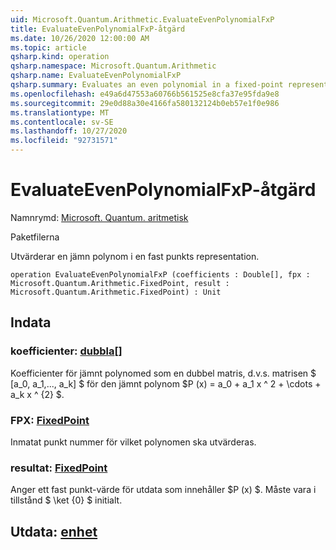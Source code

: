 ```yaml
---
uid: Microsoft.Quantum.Arithmetic.EvaluateEvenPolynomialFxP
title: EvaluateEvenPolynomialFxP-åtgärd
ms.date: 10/26/2020 12:00:00 AM
ms.topic: article
qsharp.kind: operation
qsharp.namespace: Microsoft.Quantum.Arithmetic
qsharp.name: EvaluateEvenPolynomialFxP
qsharp.summary: Evaluates an even polynomial in a fixed-point representation.
ms.openlocfilehash: e49a6d47553a60766b561525e8cfa37e95fda9e8
ms.sourcegitcommit: 29e0d88a30e4166fa580132124b0eb57e1f0e986
ms.translationtype: MT
ms.contentlocale: sv-SE
ms.lasthandoff: 10/27/2020
ms.locfileid: "92731571"
---
```

# <a name="evaluateevenpolynomialfxp-operation"></a>EvaluateEvenPolynomialFxP-åtgärd

Namnrymd: [Microsoft. Quantum. aritmetisk](xref:Microsoft.Quantum.Arithmetic)

Paketfilerna [](https://nuget.org/packages/)


Utvärderar en jämn polynom i en fast punkts representation.

```qsharp
operation EvaluateEvenPolynomialFxP (coefficients : Double[], fpx : Microsoft.Quantum.Arithmetic.FixedPoint, result : Microsoft.Quantum.Arithmetic.FixedPoint) : Unit
```


## <a name="input"></a>Indata

### <a name="coefficients--double"></a>koefficienter: [dubbla](xref:microsoft.quantum.lang-ref.double)[]

Koefficienter för jämnt polynomed som en dubbel matris, d.v.s. matrisen $ [a_0, a_1,..., a_k] $ för den jämnt polynom $P (x) = a_0 + a_1 x ^ 2 + \cdots + a_k x ^ {2} $.


### <a name="fpx--fixedpoint"></a>FPX: [FixedPoint](xref:Microsoft.Quantum.Arithmetic.FixedPoint)

Inmatat punkt nummer för vilket polynomen ska utvärderas.


### <a name="result--fixedpoint"></a>resultat: [FixedPoint](xref:Microsoft.Quantum.Arithmetic.FixedPoint)

Anger ett fast punkt-värde för utdata som innehåller $P (x) $. Måste vara i tillstånd $ \ket {0} $ initialt.



## <a name="output--unit"></a>Utdata: [enhet](xref:microsoft.quantum.lang-ref.unit)

